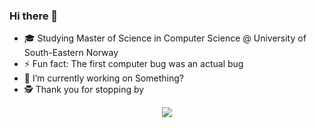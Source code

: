 ### Hi there 👋

- 🎓 Studying Master of Science in Computer Science @ University of South-Eastern Norway
- ⚡ Fun fact: The first computer bug was an actual bug
- 🔭 I’m currently working on Something?
- 🕵️‍ Thank you for stopping by 

<p align="center">
<img src="https://user-images.githubusercontent.com/31239471/115021641-80fc7100-9ebc-11eb-903c-5bec3ca270bf.gif"/>
</p>
